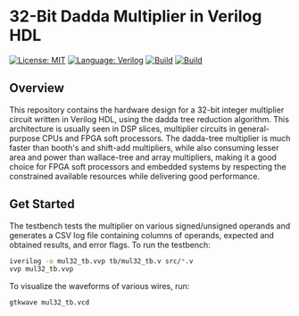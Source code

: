 # 32-Bit Dadda Multiplier in Verilog HDL
[![License: MIT](https://img.shields.io/badge/License-MIT-yellow.svg)](LICENSE)
[![Language: Verilog](https://img.shields.io/badge/Language-Verilog-blue)]()
[![Build](https://img.shields.io/badge/Simulation-Successful-green)]()
[![Build](https://img.shields.io/badge/Hardware-Pending-yellow)]()
## Overview
This repository contains the hardware design for a 32-bit integer multiplier circuit written in Verilog HDL, using the dadda tree reduction algorithm. This architecture is usually seen in DSP slices, multiplier circuits in general-purpose CPUs and FPGA soft processors. The dadda-tree multiplier is much faster than booth's and shift-add multipliers, while also consuming lesser area and power than wallace-tree and array multipliers, making it a good choice for FPGA soft processors and embedded systems by respecting the constrained available resources while delivering good performance.
## Get Started
The testbench tests the multiplier on various signed/unsigned operands and generates a CSV log file containing columns of operands, expected and obtained results, and error flags. To run the testbench:
```bash
iverilog -o mul32_tb.vvp tb/mul32_tb.v src/*.v
vvp mul32_tb.vvp
```
To visualize the waveforms of various wires, run:
```bash
gtkwave mul32_tb.vcd
```